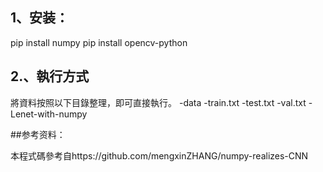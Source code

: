 ## 1、安装：
   pip install numpy
   pip install opencv-python
   
## 2.、執行方式
將資料按照以下目錄整理，即可直接執行。
-data
-train.txt
-test.txt
-val.txt
-Lenet-with-numpy

##参考资料：  

本程式碼參考自https://github.com/mengxinZHANG/numpy-realizes-CNN